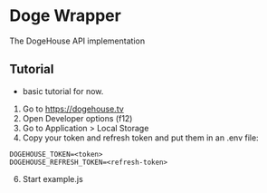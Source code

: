 # Doge Wrapper
The DogeHouse API implementation

## Tutorial
- basic tutorial for now.

1. Go to https://dogehouse.tv
2. Open Developer options (f12)
3. Go to Application > Local Storage
4. Copy your token and refresh token and put them in an .env file:
```
DOGEHOUSE_TOKEN=<token>
DOGEHOUSE_REFRESH_TOKEN=<refresh-token>
```
6. Start example.js
